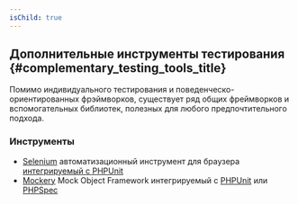 ```yaml
---
isChild: true
---
```


## Дополнительные инструменты тестирования {#complementary_testing_tools_title}

Помимо индивидуального тестирования и поведенческо-ориентированных фрэймворков, существует ряд общих фреймворков и вспомогательных библиотек, полезных для любого предпочтительного подхода.

### Инструменты

* [Selenium](http://seleniumhq.org/) автоматизационный инструмент для браузера [интегрируемый с PHPUnit](http://www.phpunit.de/manual/3.1/en/selenium.html)
* [Mockery](https://github.com/padraic/mockery) Mock Object Framework интегрируемый с [PHPUnit](http://phpunit.de/) или [PHPSpec](http://www.phpspec.net/)